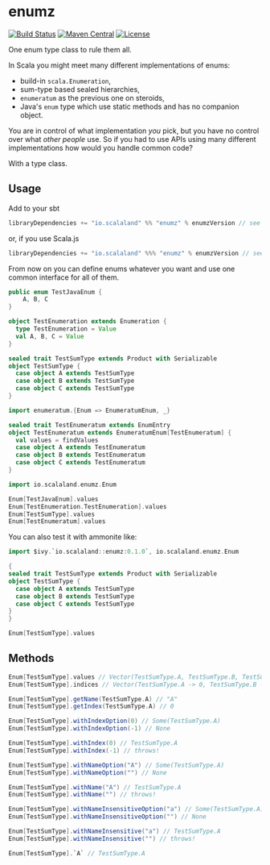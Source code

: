 # enumz

[![Build Status](https://travis-ci.org/scalalandio/enumz.svg?branch=master)](https://travis-ci.org/scalalandio/enumz)
[![Maven Central](https://img.shields.io/maven-central/v/io.scalaland/enumz_2.12.svg)](http://search.maven.org/#search%7Cga%7C1%7Cenumz)
[![License](http://img.shields.io/:license-Apache%202-green.svg)](http://www.apache.org/licenses/LICENSE-2.0.txt)

One enum type class to rule them all.

In Scala you might meet many different implementations of enums:

 * build-in `scala.Enumeration`,
 * sum-type based sealed hierarchies,
 * `enumeratum` as the previous one on steroids,
 * Java's `enum` type which use static methods and has no companion object.

You are in control of what implementation *you* pick, but you have no control over
what *other people* use. So if you had to use APIs using many different
implementations how would you handle common code?

With a type class.

## Usage

Add to your sbt

```scala
libraryDependencies += "io.scalaland" %% "enumz" % enumzVersion // see Maven badge
```

or, if you use Scala.js

```scala
libraryDependencies += "io.scalaland" %%% "enumz" % enumzVersion // see Maven badge
```

From now on you can define enums whatever you want and use one common interface
for all of them.

```java
public enum TestJavaEnum {
    A, B, C
}
```

```scala
object TestEnumeration extends Enumeration {
  type TestEnumeration = Value
  val A, B, C = Value
}
```

```scala
sealed trait TestSumType extends Product with Serializable
object TestSumType {
  case object A extends TestSumType
  case object B extends TestSumType
  case object C extends TestSumType
}
```

```scala
import enumeratum.{Enum => EnumeratumEnum, _}

sealed trait TestEnumeratum extends EnumEntry
object TestEnumeratum extends EnumeratumEnum[TestEnumeratum] {
  val values = findValues
  case object A extends TestEnumeratum
  case object B extends TestEnumeratum
  case object C extends TestEnumeratum
}
```

```scala
import io.scalaland.enumz.Enum

Enum[TestJavaEnum].values
Enum[TestEnumeration.TestEnumeration].values
Enum[TestSumType].values
Enum[TestEnumeratum].values
```

You can also test it with ammonite like:

```scala
import $ivy.`io.scalaland::enumz:0.1.0`, io.scalaland.enumz.Enum

{
sealed trait TestSumType extends Product with Serializable
object TestSumType {
  case object A extends TestSumType
  case object B extends TestSumType
  case object C extends TestSumType
}
}

Enum[TestSumType].values
```

## Methods

```scala
Enum[TestSumType].values // Vector(TestSumType.A, TestSumType.B, TestSumType.C)
Enum[TestSumType].indices // Vector(TestSumType.A -> 0, TestSumType.B -> 1, TestSumType.C -> 2)

Enum[TestSumType].getName(TestSumType.A) // "A"
Enum[TestSumType].getIndex(TestSumType.A) // 0

Enum[TestSumType].withIndexOption(0) // Some(TestSumType.A)
Enum[TestSumType].withIndexOption(-1) // None

Enum[TestSumType].withIndex(0) // TestSumType.A
Enum[TestSumType].withIndex(-1) // throws!

Enum[TestSumType].withNameOption("A") // Some(TestSumType.A)
Enum[TestSumType].withNameOption("") // None

Enum[TestSumType].withName("A") // TestSumType.A
Enum[TestSumType].withName("") // throws!

Enum[TestSumType].withNameInsensitiveOption("a") // Some(TestSumType.A)
Enum[TestSumType].withNameInsensitiveOption("") // None

Enum[TestSumType].withNameInsensitive("a") // TestSumType.A
Enum[TestSumType].withNameInsensitive("") // throws!

Enum[TestSumType].`A` // TestSumType.A
```
